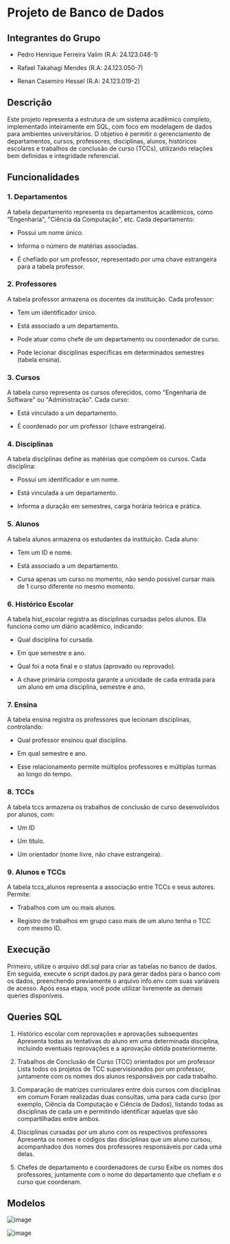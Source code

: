 # Projeto de Banco de Dados

## Integrantes do Grupo

* Pedro Henrique Ferreira Valim (R.A: 24.123.048-1)

* Rafael Takahagi Mendes (R.A: 24.123.050-7)

* Renan Casemiro Hessel (R.A: 24.123.019-2)

## Descrição
Este projeto representa a estrutura de um sistema acadêmico completo, implementado inteiramente em SQL, com foco em modelagem de dados para ambientes universitários. O objetivo é permitir o gerenciamento de departamentos, cursos, professores, disciplinas, alunos, históricos escolares e trabalhos de conclusão de curso (TCCs), utilizando relações bem definidas e integridade referencial.

## Funcionalidades

### 1. Departamentos
A tabela departamento representa os departamentos acadêmicos, como "Engenharia", "Ciência da Computação", etc. Cada departamento:

* Possui um nome único.

* Informa o número de matérias associadas.

* É chefiado por um professor, representado por uma chave estrangeira para a tabela professor.

### 2. Professores
A tabela professor armazena os docentes da instituição. Cada professor:

* Tem um identificador único.

* Está associado a um departamento.

* Pode atuar como chefe de um departamento ou coordenador de curso.

* Pode lecionar disciplinas específicas em determinados semestres (tabela ensina).

### 3. Cursos
A tabela curso representa os cursos oferecidos, como "Engenharia de Software" ou "Administração". Cada curso:

* Está vinculado a um departamento.

* É coordenado por um professor (chave estrangeira).

### 4. Disciplinas
A tabela disciplinas define as matérias que compõem os cursos. Cada disciplina:

* Possui um identificador e um nome.

* Está vinculada a um departamento.

* Informa a duração em semestres, carga horária teórica e prática.

### 5. Alunos
A tabela alunos armazena os estudantes da instituição. Cada aluno:

* Tem um ID e nome.

* Está associado a um departamento.

* Cursa apenas um curso no momento, não sendo possível cursar mais de 1 curso diferente no mesmo momento.

### 6. Histórico Escolar
A tabela hist_escolar registra as disciplinas cursadas pelos alunos. Ela funciona como um diário acadêmico, indicando:

* Qual disciplina foi cursada.

* Em que semestre e ano.

* Qual foi a nota final e o status (aprovado ou reprovado).

* A chave primária composta garante a unicidade de cada entrada para um aluno em uma disciplina, semestre e ano.

### 7. Ensina
A tabela ensina registra os professores que lecionam disciplinas, controlando:

* Qual professor ensinou qual disciplina.

* Em qual semestre e ano.

* Esse relacionamento permite múltiplos professores e múltiplas turmas ao longo do tempo.

### 8. TCCs
A tabela tccs armazena os trabalhos de conclusão de curso desenvolvidos por alunos, com:

* Um ID

* Um título.

* Um orientador (nome livre, não chave estrangeira).

### 9. Alunos e TCCs
A tabela tccs_alunos representa a associação entre TCCs e seus autores. Permite:

* Trabalhos com um ou mais alunos.

* Registro de trabalhos em grupo caso mais de um aluno tenha o TCC com mesmo ID.

## Execução 

Primeiro, utilize o arquivo ddl.sql para criar as tabelas no banco de dados. Em seguida, execute o script dados.py para gerar dados para o banco com os dados, preenchendo previamente o arquivo info.env com suas variáveis de acesso. Após essa etapa, você pode utilizar livremente as demais queries disponíveis.

## Queries SQL

1. Histórico escolar com reprovações e aprovações subsequentes
Apresenta todas as tentativas do aluno em uma determinada disciplina, incluindo eventuais reprovações e a aprovação obtida posteriormente.

2. Trabalhos de Conclusão de Curso (TCC) orientados por um professor
Lista todos os projetos de TCC supervisionados por um professor, juntamente com os nomes dos alunos responsáveis por cada trabalho.

3. Comparação de matrizes curriculares entre dois cursos com disciplinas em comum
Foram realizadas duas consultas, uma para cada curso (por exemplo, Ciência da Computação e Ciência de Dados), listando todas as disciplinas de cada um e permitindo identificar aquelas que são compartilhadas entre ambos.

4. Disciplinas cursadas por um aluno com os respectivos professores
Apresenta os nomes e códigos das disciplinas que um aluno cursou, acompanhados dos nomes dos professores responsáveis por cada uma delas.

5. Chefes de departamento e coordenadores de curso
Exibe os nomes dos professores, juntamente com o nome do departamento que chefiam e o curso que coordenam. 
  
## Modelos

![image](https://github.com/user-attachments/assets/e4e13590-af44-4960-9765-cc7396589aeb)

![image](https://github.com/user-attachments/assets/ff34a8a2-5fdf-4815-9bbf-8ffb56d278ae)



